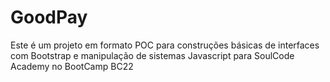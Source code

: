 # GoodPay
Este é um projeto em formato POC para construções básicas de interfaces com Bootstrap e manipulação de sistemas Javascript para SoulCode Academy no BootCamp BC22
